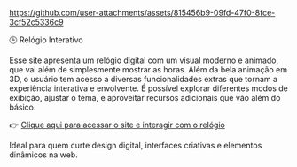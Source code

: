 https://github.com/user-attachments/assets/815456b9-09fd-47f0-8fce-3cf52c5336c9

🕒 Relógio Interativo

Esse site apresenta um relógio digital com um visual moderno e animado, que vai além de simplesmente mostrar as horas. Além da bela animação em 3D, o usuário tem acesso a diversas funcionalidades extras que tornam a experiência interativa e envolvente. É possível explorar diferentes modos de exibição, ajustar o tema, e aproveitar recursos adicionais que vão além do básico.

👉 [Clique aqui para acessar o site e interagir com o relógio](https://10-relogio.vercel.app/)

Ideal para quem curte design digital, interfaces criativas e elementos dinâmicos na web.
